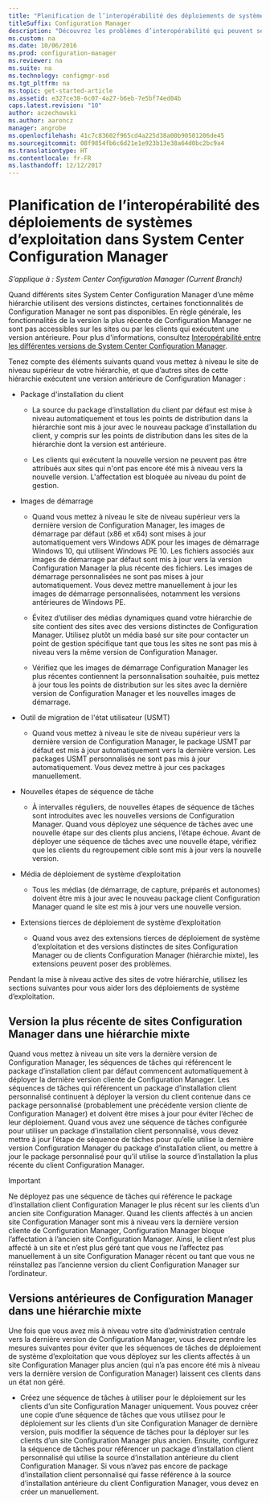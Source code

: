 ```yaml
---
title: "Planification de l’interopérabilité des déploiements de systèmes d’exploitation"
titleSuffix: Configuration Manager
description: "Découvrez les problèmes d’interopérabilité qui peuvent se poser quand différents sites System Center Configuration Manager d’une même hiérarchie utilisent des versions distinctes."
ms.custom: na
ms.date: 10/06/2016
ms.prod: configuration-manager
ms.reviewer: na
ms.suite: na
ms.technology: configmgr-osd
ms.tgt_pltfrm: na
ms.topic: get-started-article
ms.assetid: e327ce38-6c07-4a27-b6eb-7e5bf74ed04b
caps.latest.revision: "10"
author: aczechowski
ms.author: aaroncz
manager: angrobe
ms.openlocfilehash: 41c7c83602f965cd4a225d38a00b90501206de45
ms.sourcegitcommit: 08f9854fb6c6d21e1e923b13e38a64d0bc2bc9a4
ms.translationtype: HT
ms.contentlocale: fr-FR
ms.lasthandoff: 12/12/2017
---
```

# <a name="planning-for-operating-system-deployment-interoperability-in-system-center-configuration-manager"></a>Planification de l’interopérabilité des déploiements de systèmes d’exploitation dans System Center Configuration Manager

*S’applique à : System Center Configuration Manager (Current Branch)*

Quand différents sites System Center Configuration Manager d’une même hiérarchie utilisent des versions distinctes, certaines fonctionnalités de Configuration Manager ne sont pas disponibles. En règle générale, les fonctionnalités de la version la plus récente de Configuration Manager ne sont pas accessibles sur les sites ou par les clients qui exécutent une version antérieure. Pour plus d'informations, consultez [Interopérabilité entre les différentes versions de System Center Configuration Manager](../../core/plan-design/hierarchy/interoperability-between-different-versions.md).  

 Tenez compte des éléments suivants quand vous mettez à niveau le site de niveau supérieur de votre hiérarchie, et que d’autres sites de cette hiérarchie exécutent une version antérieure de Configuration Manager :  

-   Package d'installation du client  

    -   La source du package d’installation du client par défaut est mise à niveau automatiquement et tous les points de distribution dans la hiérarchie sont mis à jour avec le nouveau package d’installation du client, y compris sur les points de distribution dans les sites de la hiérarchie dont la version est antérieure.  

    -   Les clients qui exécutent la nouvelle version ne peuvent pas être attribués aux sites qui n'ont pas encore été mis à niveau vers la nouvelle version. L'affectation est bloquée au niveau du point de gestion.  

-   Images de démarrage  

    -   Quand vous mettez à niveau le site de niveau supérieur vers la dernière version de Configuration Manager, les images de démarrage par défaut (x86 et x64) sont mises à jour automatiquement vers Windows ADK pour les images de démarrage Windows 10, qui utilisent Windows PE 10. Les fichiers associés aux images de démarrage par défaut sont mis à jour vers la version Configuration Manager la plus récente des fichiers. Les images de démarrage personnalisées ne sont pas mises à jour automatiquement. Vous devez mettre manuellement à jour les images de démarrage personnalisées, notamment les versions antérieures de Windows PE.  

    -   Évitez d’utiliser des médias dynamiques quand votre hiérarchie de site contient des sites avec des versions distinctes de Configuration Manager. Utilisez plutôt un média basé sur site pour contacter un point de gestion spécifique tant que tous les sites ne sont pas mis à niveau vers la même version de Configuration Manager.  

    -   Vérifiez que les images de démarrage Configuration Manager les plus récentes contiennent la personnalisation souhaitée, puis mettez à jour tous les points de distribution sur les sites avec la dernière version de Configuration Manager et les nouvelles images de démarrage.  

-   Outil de migration de l'état utilisateur (USMT)  

    -   Quand vous mettez à niveau le site de niveau supérieur vers la dernière version de Configuration Manager, le package USMT par défaut est mis à jour automatiquement vers la dernière version. Les packages USMT personnalisés ne sont pas mis à jour automatiquement. Vous devez mettre à jour ces packages manuellement.  

-   Nouvelles étapes de séquence de tâche  

    -   À intervalles réguliers, de nouvelles étapes de séquence de tâches sont introduites avec les nouvelles versions de Configuration Manager. Quand vous déployez une séquence de tâches avec une nouvelle étape sur des clients plus anciens, l’étape échoue. Avant de déployer une séquence de tâches avec une nouvelle étape, vérifiez que les clients du regroupement cible sont mis à jour vers la nouvelle version.  

-   Média de déploiement de système d’exploitation  

    -   Tous les médias (de démarrage, de capture, préparés et autonomes) doivent être mis à jour avec le nouveau package client Configuration Manager quand le site est mis à jour vers une nouvelle version.  

-   Extensions tierces de déploiement de système d’exploitation  

    -   Quand vous avez des extensions tierces de déploiement de système d’exploitation et des versions distinctes de sites Configuration Manager ou de clients Configuration Manager (hiérarchie mixte), les extensions peuvent poser des problèmes.  

 Pendant la mise à niveau active des sites de votre hiérarchie, utilisez les sections suivantes pour vous aider lors des déploiements de système d’exploitation.  

## <a name="latest-version-of-configuration-manager-sites-in-a-mixed-hierarchy"></a>Version la plus récente de sites Configuration Manager dans une hiérarchie mixte  
 Quand vous mettez à niveau un site vers la dernière version de Configuration Manager, les séquences de tâches qui référencent le package d’installation client par défaut commencent automatiquement à déployer la dernière version cliente de Configuration Manager. Les séquences de tâches qui référencent un package d’installation client personnalisé continuent à déployer la version du client contenue dans ce package personnalisé (probablement une précédente version cliente de Configuration Manager) et doivent être mises à jour pour éviter l’échec de leur déploiement. Quand vous avez une séquence de tâches configurée pour utiliser un package d’installation client personnalisé, vous devez mettre à jour l’étape de séquence de tâches pour qu’elle utilise la dernière version Configuration Manager du package d’installation client, ou mettre à jour le package personnalisé pour qu’il utilise la source d’installation la plus récente du client Configuration Manager.  

> [!IMPORTANT]  
>  Ne déployez pas une séquence de tâches qui référence le package d’installation client Configuration Manager le plus récent sur les clients d’un ancien site Configuration Manager. Quand les clients affectés à un ancien site Configuration Manager sont mis à niveau vers la dernière version cliente de Configuration Manager, Configuration Manager bloque l’affectation à l’ancien site Configuration Manager. Ainsi, le client n’est plus affecté à un site et n’est plus géré tant que vous ne l’affectez pas manuellement à un site Configuration Manager récent ou tant que vous ne réinstallez pas l’ancienne version du client Configuration Manager sur l’ordinateur.  

## <a name="older-versions-of-configuration-manager-in-a-mixed-hierarchy"></a>Versions antérieures de Configuration Manager dans une hiérarchie mixte  
 Une fois que vous avez mis à niveau votre site d’administration centrale vers la dernière version de Configuration Manager, vous devez prendre les mesures suivantes pour éviter que les séquences de tâches de déploiement de système d’exploitation que vous déployez sur les clients affectés à un site Configuration Manager plus ancien (qui n’a pas encore été mis à niveau vers la dernière version de Configuration Manager) laissent ces clients dans un état non géré.  

-   Créez une séquence de tâches à utiliser pour le déploiement sur les clients d’un site Configuration Manager uniquement. Vous pouvez créer une copie d’une séquence de tâches que vous utilisez pour le déploiement sur les clients d’un site Configuration Manager de dernière version, puis modifier la séquence de tâches pour la déployer sur les clients d’un site Configuration Manager plus ancien. Ensuite, configurez la séquence de tâches pour référencer un package d’installation client personnalisé qui utilise la source d’installation antérieure du client Configuration Manager. Si vous n’avez pas encore de package d’installation client personnalisé qui fasse référence à la source d’installation antérieure du client Configuration Manager, vous devez en créer un manuellement.  
